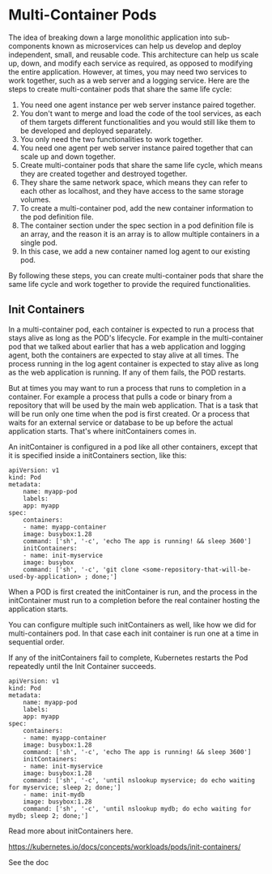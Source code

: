 # Multi-Container Pods  

The idea of breaking down a large monolithic application into sub-components known as microservices can help us develop and deploy independent, small, and reusable code. This architecture can help us scale up, down, and modify each service as required, as opposed to modifying the entire application. However, at times, you may need two services to work together, such as a web server and a logging service. Here are the steps to create multi-container pods that share the same life cycle:

1. You need one agent instance per web server instance paired together.
2. You don't want to merge and load the code of the tool services, as each of them targets different functionalities and you would still like them to be developed and deployed separately.
3. You only need the two functionalities to work together.
4. You need one agent per web server instance paired together that can scale up and down together.
5. Create multi-container pods that share the same life cycle, which means they are created together and destroyed together.
6. They share the same network space, which means they can refer to each other as localhost, and they have access to the same storage volumes.
7. To create a multi-container pod, add the new container information to the pod definition file.
8. The container section under the spec section in a pod definition file is an array, and the reason it is an array is to allow multiple containers in a single pod.
9. In this case, we add a new container named log agent to our existing pod.

By following these steps, you can create multi-container pods that share the same life cycle and work together to provide the required functionalities.

## Init Containers

In a multi-container pod, each container is expected to run a process that stays alive as long as the POD's lifecycle. For example in the multi-container pod that we talked about earlier that has a web application and logging agent, both the containers are expected to stay alive at all times. The process running in the log agent container is expected to stay alive as long as the web application is running. If any of them fails, the POD restarts.


But at times you may want to run a process that runs to completion in a container. For example a process that pulls a code or binary from a repository that will be used by the main web application. That is a task that will be run only  one time when the pod is first created. Or a process that waits  for an external service or database to be up before the actual application starts. That's where initContainers comes in.


An initContainer is configured in a pod like all other containers, except that it is specified inside a initContainers section,  like this:

```
apiVersion: v1
kind: Pod
metadata:
    name: myapp-pod
    labels:
    app: myapp
spec:
    containers:
    - name: myapp-container
    image: busybox:1.28
    command: ['sh', '-c', 'echo The app is running! && sleep 3600']
    initContainers:
    - name: init-myservice
    image: busybox
    command: ['sh', '-c', 'git clone <some-repository-that-will-be-used-by-application> ; done;']
```

When a POD is first created the initContainer is run, and the process in the initContainer must run to a completion before the real container hosting the application starts. 

You can configure multiple such initContainers as well, like how we did for multi-containers pod. In that case each init container is run one at a time in sequential order.

If any of the initContainers fail to complete, Kubernetes restarts the Pod repeatedly until the Init Container succeeds.
```
apiVersion: v1
kind: Pod
metadata:
    name: myapp-pod
    labels:
    app: myapp
spec:
    containers:
    - name: myapp-container
    image: busybox:1.28
    command: ['sh', '-c', 'echo The app is running! && sleep 3600']
    initContainers:
    - name: init-myservice
    image: busybox:1.28
    command: ['sh', '-c', 'until nslookup myservice; do echo waiting for myservice; sleep 2; done;']
    - name: init-mydb
    image: busybox:1.28
    command: ['sh', '-c', 'until nslookup mydb; do echo waiting for mydb; sleep 2; done;']
```

Read more about initContainers here.

https://kubernetes.io/docs/concepts/workloads/pods/init-containers/

See the doc




